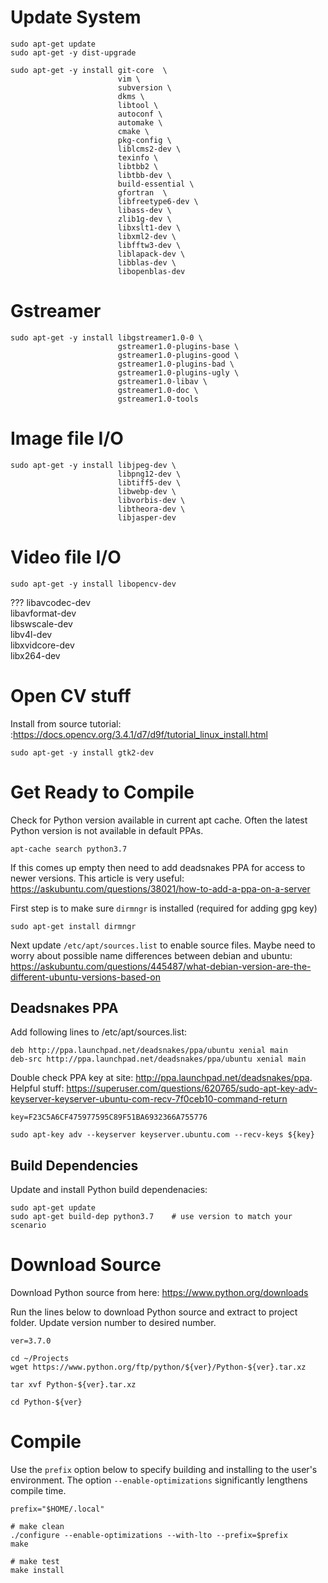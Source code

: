 

# Update System

    sudo apt-get update
    sudo apt-get -y dist-upgrade

    sudo apt-get -y install git-core  \
                            vim \
                            subversion \
                            dkms \
                            libtool \
                            autoconf \
                            automake \
                            cmake \
                            pkg-config \
                            liblcms2-dev \
                            texinfo \
                            libtbb2 \
                            libtbb-dev \
                            build-essential \
                            gfortran  \
                            libfreetype6-dev \
                            libass-dev \
                            zlib1g-dev \
                            libxslt1-dev \
                            libxml2-dev \
                            libfftw3-dev \
                            liblapack-dev \
                            libblas-dev \
                            libopenblas-dev


# Gstreamer
    sudo apt-get -y install libgstreamer1.0-0 \
                            gstreamer1.0-plugins-base \
                            gstreamer1.0-plugins-good \
                            gstreamer1.0-plugins-bad \
                            gstreamer1.0-plugins-ugly \
                            gstreamer1.0-libav \
                            gstreamer1.0-doc \
                            gstreamer1.0-tools


# Image file I/O

    sudo apt-get -y install libjpeg-dev \
                            libpng12-dev \
                            libtiff5-dev \
                            libwebp-dev \
                            libvorbis-dev \
                            libtheora-dev \
                            libjasper-dev

# Video file I/O

    sudo apt-get -y install libopencv-dev

???                            libavcodec-dev \
                            libavformat-dev \
                            libswscale-dev \
                            libv4l-dev \
                            libxvidcore-dev \
                            libx264-dev


# Open CV stuff


Install from source tutorial: :https://docs.opencv.org/3.4.1/d7/d9f/tutorial_linux_install.html

    sudo apt-get -y install gtk2-dev



# Get Ready to Compile

Check for Python version available in current apt cache. Often the latest Python version is not
available in default PPAs.

    apt-cache search python3.7

If this comes up empty then need to add deadsnakes PPA for access to newer versions.
This article is very useful: https://askubuntu.com/questions/38021/how-to-add-a-ppa-on-a-server

First step is to make sure `dirmngr` is installed (required for adding gpg key)

    sudo apt-get install dirmngr

Next update `/etc/apt/sources.list` to enable source files.  Maybe need to worry about possible
name differences between debian and ubuntu: https://askubuntu.com/questions/445487/what-debian-version-are-the-different-ubuntu-versions-based-on


## Deadsnakes PPA

Add following lines to /etc/apt/sources.list:

    deb http://ppa.launchpad.net/deadsnakes/ppa/ubuntu xenial main
    deb-src http://ppa.launchpad.net/deadsnakes/ppa/ubuntu xenial main

Double check PPA key at site: http://ppa.launchpad.net/deadsnakes/ppa.
Helpful stuff: https://superuser.com/questions/620765/sudo-apt-key-adv-keyserver-keyserver-ubuntu-com-recv-7f0ceb10-command-return

    key=F23C5A6CF475977595C89F51BA6932366A755776

    sudo apt-key adv --keyserver keyserver.ubuntu.com --recv-keys ${key}


## Build Dependencies

Update and install Python build dependenacies:

    sudo apt-get update
    sudo apt-get build-dep python3.7    # use version to match your scenario



# Download Source

Download Python source from here: https://www.python.org/downloads

Run the lines below to download Python source and extract to project folder.  Update version
number to desired number.

    ver=3.7.0

    cd ~/Projects
    wget https://www.python.org/ftp/python/${ver}/Python-${ver}.tar.xz

    tar xvf Python-${ver}.tar.xz

    cd Python-${ver}


# Compile

Use the `prefix` option below to specify building and installing to the user's environment.
The option `--enable-optimizations` significantly lengthens compile time.

    prefix="$HOME/.local"

    # make clean
    ./configure --enable-optimizations --with-lto --prefix=$prefix
    make

    # make test
    make install
